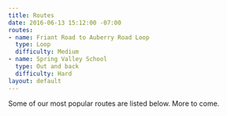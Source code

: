 ```yaml
---
title: Routes
date: 2016-06-13 15:12:00 -07:00
routes:
- name: Friant Road to Auberry Road Loop
  type: Loop
  difficulty: Medium
- name: Spring Valley School
  type: Out and back
  difficulty: Hard
layout: default
---
```


Some of our most popular routes are listed below. More to come.